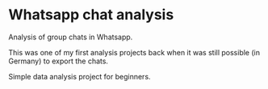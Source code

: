 # Whatsapp chat analysis

Analysis of group chats in Whatsapp.

This was one of my first analysis projects back when it was still possible (in Germany) to export the chats.

Simple data analysis project for beginners.
